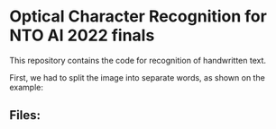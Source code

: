 # Optical Character Recognition for NTO AI 2022 finals

This repository contains the code for recognition of handwritten text.

First, we had to split the image into separate words, as shown on the example:
[](https://github.com/down-shift/nto-ai-ocr/blob/main/ocr_sample.png)

Files:
- 
